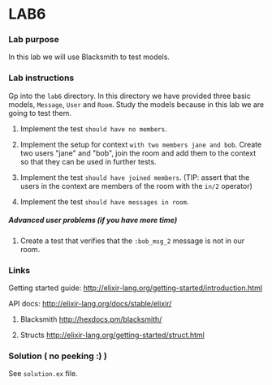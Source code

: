 # LAB6

### Lab purpose

In this lab we will use Blacksmith to test models.


### Lab instructions

Gp into the `lab6` directory. In this directory we have provided three basic models,
`Message`, `User` and `Room`. Study the models because in this lab we are going
to test them.

  1. Implement the test `should have no members`.

  2. Implement the setup for context `with two members jane and bob`. Create two
     users "jane" and "bob", join the room and add them to the context so that
     they can be used in further tests.

  3. Implement the test `should have joined members`. (TIP: assert that the users
     in the context are members of the room with the `in/2` operator)

  4. Implement the test `should have messages in room`.

##### Advanced user problems (if you have more time)

  1. Create a test that verifies that the `:bob_msg_2` message is not in our
     room.

### Links

Getting started guide: http://elixir-lang.org/getting-started/introduction.html

API docs: http://elixir-lang.org/docs/stable/elixir/

  1. Blacksmith http://hexdocs.pm/blacksmith/

  2. Structs http://elixir-lang.org/getting-started/struct.html


### Solution ( no peeking :) )

See `solution.ex` file.
